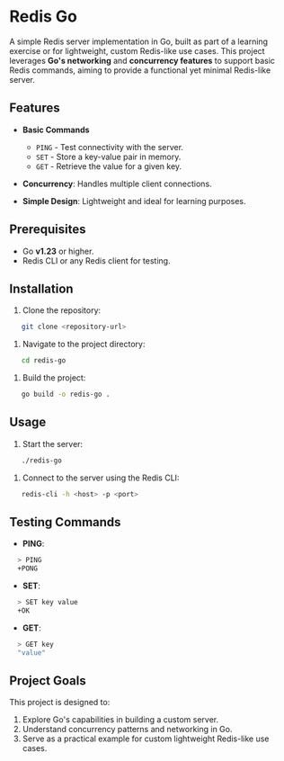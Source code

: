 # Redis Go
A simple Redis server implementation in Go, built as part of a learning exercise or for lightweight, custom Redis-like use cases.
This project leverages **Go's networking** and **concurrency features** to support basic Redis commands, aiming to provide a functional yet minimal Redis-like server.
## Features
- **Basic Commands**
    - `PING` - Test connectivity with the server.
    - `SET` - Store a key-value pair in memory.
    - `GET` - Retrieve the value for a given key.

- **Concurrency**: Handles multiple client connections.
- **Simple Design**: Lightweight and ideal for learning purposes.

## Prerequisites
- Go **v1.23** or higher.
- Redis CLI or any Redis client for testing.

## Installation
1. Clone the repository:
``` bash
   git clone <repository-url>
```
1. Navigate to the project directory:
``` bash
   cd redis-go
```
1. Build the project:
``` bash
   go build -o redis-go .
```
## Usage
1. Start the server:
``` bash
   ./redis-go
```
1. Connect to the server using the Redis CLI:
``` bash
   redis-cli -h <host> -p <port>
```
## Testing Commands
- **PING**:
``` bash
  > PING
  +PONG
```
- **SET**:
``` bash
  > SET key value
  +OK
```
- **GET**:
``` bash
  > GET key
  "value"
```
## Project Goals
This project is designed to:
1. Explore Go's capabilities in building a custom server.
2. Understand concurrency patterns and networking in Go.
3. Serve as a practical example for custom lightweight Redis-like use cases.
